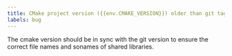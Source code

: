 ```yaml
---
title: CMake project version ({{env.CMAKE_VERSION}}) older than git tag ({{env.GIT_TAG}})
labels: bug
---
```

The cmake version should be in sync with the git version to ensure the correct file names and sonames of shared libraries.